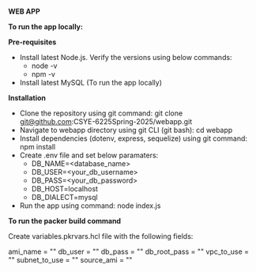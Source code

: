 **WEB APP**

**To run the app locally:**

**Pre-requisites**

* Install latest Node.js. Verify the versions using below commands:
  * node -v
  * npm -v
* Install latest MySQL (To run the app locally)  
  
**Installation**

* Clone the repository using git command: git clone git@github.com:CSYE-6225Spring-2025/webapp.git
* Navigate to webapp directory using git CLI (git bash): cd webapp
* Install dependencies (dotenv, express, sequelize) using git command: npm install
* Create .env file and set below paramaters:
    * DB_NAME=<database_name>
    * DB_USER=<your_db_username>
    * DB_PASS=<your_db_password>
    * DB_HOST=localhost
    * DB_DIALECT=mysql
* Run the app using command: node index.js

**To run the packer build command**

Create variables.pkrvars.hcl file with the following fields:

ami_name      = ""
db_user       = ""
db_pass       = ""
db_root_pass  = ""
vpc_to_use    = ""
subnet_to_use = ""
source_ami    = ""